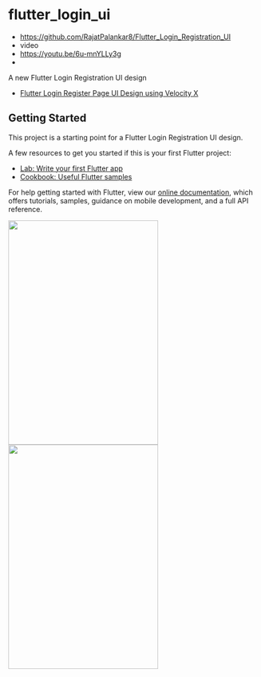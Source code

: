 # flutter_login_ui
- https://github.com/RajatPalankar8/Flutter_Login_Registration_UI
- video
- https://youtu.be/6u-mnYLLy3g
- 
A new Flutter Login Registration UI design
- [Flutter Login Register Page UI Design using Velocity X](https://protocoderspoint.com/flutter-login-register-page-ui-design-adobexd-using-velocity-x-library/)

## Getting Started

This project is a starting point for a Flutter Login Registration UI design.

A few resources to get you started if this is your first Flutter project:

- [Lab: Write your first Flutter app](https://flutter.dev/docs/get-started/codelab)
- [Cookbook: Useful Flutter samples](https://flutter.dev/docs/cookbook)

For help getting started with Flutter, view our
[online documentation](https://flutter.dev/docs), which offers tutorials,
samples, guidance on mobile development, and a full API reference.


<img src="images/assets/UIForGetUIReadme1.png" height="450px" width="300px" >   <img src="images/assets/UIForGetUIReadme2.png" height="450px" width="300px" >
